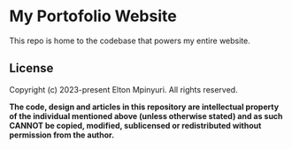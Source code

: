 # My Portofolio Website

This repo is home to the codebase that powers my entire website.

## License

Copyright (c) 2023-present Elton Mpinyuri. All rights reserved.

**The code, design and articles in this repository are intellectual property of
the individual mentioned above (unless otherwise stated) and as such CANNOT be
copied, modified, sublicensed or redistributed without permission from the
author.**
